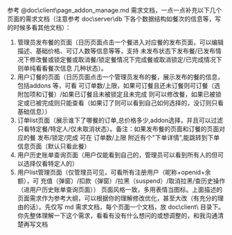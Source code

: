 参考 @doc\client\page_addon_manage.md 需求文档，一点一点补充以下几个页面的需求文档（注意参考 doc\server\db 下各个数据结构如餐次的信息等，写的时候多看其他文档）：
1. 管理员发布餐的页面（日历页面点击一个餐进入对应餐的发布页面，可以编辑描述、基础价格、可订人数等信息等等，支持 未发布状态下发布餐/已发布情况下修改餐或锁定餐或取消餐/锁定餐情况下完成餐或取消锁定/已完成情况下则单纯看看餐次信息 几种状态）。
2. 用户订餐的页面（日历页面点击一个管理员发布的餐，展示发布的餐的信息，包括addons 等，可看 可订单数/上限，如果可订餐且还未订餐则可订餐（选附加项和订餐）/如果已订餐且未被锁定且未完成 则可以修改餐，如果已被锁定或已被完成则只能查看（如果订了则可以看到自己如何选择的，没订则只看基础信息））
3. 订单list页面（展示谁下了哪餐的订单,总价格多少,addon选择，并且可以过滤只看特定餐/特定人/仅未取消状态）。备注：如果发布餐的页面和订餐的页面对应的餐 发布/锁定/完成 可在 订单数/上限 附近有个"下单详情",能跳转到下单信息页面（默认只看此餐）
4. 用户历史账单查询页面（用户仅能看到自己的，管理员可以看到所有人的但可以选择仅看特定人的）
5. 用户list管理页面（仅管理员可见，可看所有注册用户（昵称+openid+余额），可 充值（弹窗）/扣款（弹窗）/拉黑（suspend）/取消拉黑/查历史操作（进用户历史账单查询页面））
页面风格一致，多用表情当图标。上面描述的页面需求作为参考大纲，可以根据你的理解修改优化，甚至大改（有充分的理由的话）。先仅写 md 需求文档，每个页面一个文档，放 doc\client\ 目录下。
你先整体理解一下这个需求，看看有没有什么想问的或想调整的，和我沟通清楚再写文档